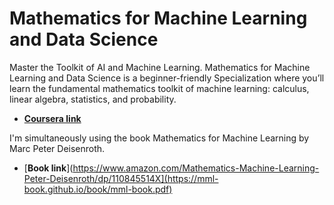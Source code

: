 # Mathematics for Machine Learning and Data Science
Master the Toolkit of AI and Machine Learning. Mathematics for Machine Learning and Data Science is a beginner-friendly Specialization where you’ll learn the fundamental mathematics toolkit of machine learning: calculus, linear algebra, statistics, and probability.

* [**Coursera link**](https://www.coursera.org/specializations/mathematics-for-machine-learning-and-data-science)

I'm simultaneously using the book Mathematics for Machine Learning by Marc Peter Deisenroth.
* [**Book link**](https://www.amazon.com/Mathematics-Machine-Learning-Peter-Deisenroth/dp/110845514X](https://mml-book.github.io/book/mml-book.pdf)

